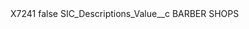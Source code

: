 <?xml version="1.0" encoding="UTF-8"?>
<CustomMetadata xmlns="http://soap.sforce.com/2006/04/metadata" xmlns:xsi="http://www.w3.org/2001/XMLSchema-instance" xmlns:xsd="http://www.w3.org/2001/XMLSchema">
    <label>X7241</label>
    <protected>false</protected>
    <values>
        <field>SIC_Descriptions_Value__c</field>
        <value xsi:type="xsd:string">BARBER SHOPS</value>
    </values>
</CustomMetadata>
